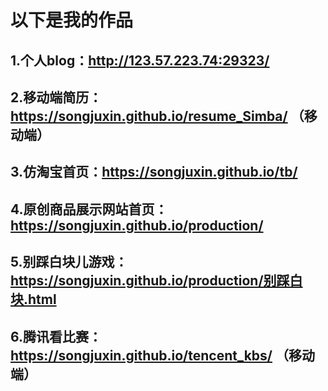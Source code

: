 # 以下是我的作品
## 1.个人blog：http://123.57.223.74:29323/ 
## 2.移动端简历：https://songjuxin.github.io/resume_Simba/ （移动端）
## 3.仿淘宝首页：https://songjuxin.github.io/tb/
## 4.原创商品展示网站首页：https://songjuxin.github.io/production/
## 5.别踩白块儿游戏：https://songjuxin.github.io/production/别踩白块.html
## 6.腾讯看比赛：https://songjuxin.github.io/tencent_kbs/ （移动端）
